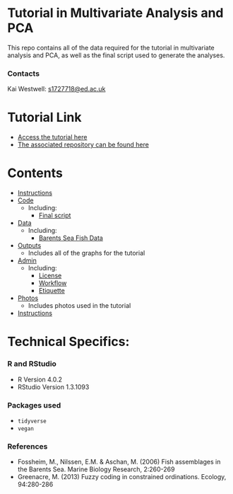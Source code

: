 # Tutorial in Multivariate Analysis and PCA

This repo contains all of the data required for the tutorial in multivariate analysis and PCA, as well as the final script used to generate the analyses.

### Contacts
Kai Westwell: s1727718@ed.ac.uk

# Tutorial Link 
- [Access the tutorial here](https://eddatascienceees.github.io/tutorial-kaiw3/)
- [The associated repository can be found here](https://github.com/kaiw3/multivariate_data_tutorial)


# Contents
- [Instructions](instructions/)
- [Code](code/)
  - Including: 
    - [Final script](tutorial_code.R)
- [Data](data/)
  - Including:
    - [Barents Sea Fish Data](barents_data)
- [Outputs](outputs/) 
  - Includes all of the graphs for the tutorial 
- [Admin](admin/) 
  - Including: 
    - [License](admin/LICENSE)
    - [Workflow](admin/Workflow.md)
    - [Etiquette](admin/etiquette.md)
- [Photos](photos/)
  - Includes photos used in the tutorial
- [Instructions](instructions/)
  
# Technical Specifics: 

### R and RStudio

- R Version 4.0.2
- RStudio Version 1.3.1093

### Packages used 
- `tidyverse` 
- `vegan`

### References
- Fossheim, M., Nilssen, E.M. & Aschan, M. (2006) Fish assemblages in the Barents Sea. Marine Biology Research, 2:260-269
- Greenacre, M. (2013) Fuzzy coding in constrained ordinations. Ecology, 94:280-286
